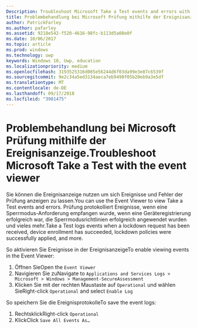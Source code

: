```yaml
---
Description: Troubleshoot Microsoft Take a Test events and errors with the event viewer.
title: Problembehandlung bei Microsoft Prüfung mithilfe der Ereignisanzeige.
author: PatrickFarley
ms.author: pafarley
ms.assetid: 9218e542-f520-4616-98fc-b113d5a08e0f
ms.date: 10/06/2017
ms.topic: article
ms.prod: windows
ms.technology: uwp
keywords: Windows 10, Uwp, education
ms.localizationpriority: medium
ms.openlocfilehash: 3193525316d085e56244d6f03da99e3e07c6539f
ms.sourcegitcommit: 9e2c34a5ed3134aeca7eb9490f05b20eb9a3e5df
ms.translationtype: MT
ms.contentlocale: de-DE
ms.lasthandoff: 09/17/2018
ms.locfileid: "3981475"
---
```

# <a name="troubleshoot-microsoft-take-a-test-with-the-event-viewer"></a><span data-ttu-id="16b90-103">Problembehandlung bei Microsoft Prüfung mithilfe der Ereignisanzeige.</span><span class="sxs-lookup"><span data-stu-id="16b90-103">Troubleshoot Microsoft Take a Test with the event viewer</span></span>

<span data-ttu-id="16b90-104">Sie können die Ereignisanzeige nutzen um sich Ereignisse und Fehler der Prüfung anzeigen zu lassen.</span><span class="sxs-lookup"><span data-stu-id="16b90-104">You can use the Event Viewer to view Take a Test events and errors.</span></span> <span data-ttu-id="16b90-105">Prüfung protokolliert Ereignisse, wenn eine Sperrmodus-Anforderung empfangen wurde, wenn eine Geräteregistrierung erfolgreich war, die Sperrmodusrichtlinien erfolgreich angewendet wurden und vieles mehr.</span><span class="sxs-lookup"><span data-stu-id="16b90-105">Take a Test logs events when a lockdown request has been received, device enrollment has succeeded, lockdown policies were successfully applied, and more.</span></span>

<span data-ttu-id="16b90-106">So aktivieren Sie Ereignisse in der Ereignisanzeige</span><span class="sxs-lookup"><span data-stu-id="16b90-106">To enable viewing events in the Event Viewer:</span></span>
1. <span data-ttu-id="16b90-107">Öffnen Sie</span><span class="sxs-lookup"><span data-stu-id="16b90-107">Open the</span></span> `Event Viewer`
2. <span data-ttu-id="16b90-108">Navigieren Sie zu</span><span class="sxs-lookup"><span data-stu-id="16b90-108">Navigate to</span></span> `Applications and Services Logs > Microsoft > Windows > Management-SecureAssessment`
3. <span data-ttu-id="16b90-109">Klicken Sie mit der rechten Maustaste auf `Operational` und wählen Sie</span><span class="sxs-lookup"><span data-stu-id="16b90-109">Right-click `Operational` and select</span></span> `Enable Log`

<span data-ttu-id="16b90-110">So speichern Sie die Ereignisprotokolle</span><span class="sxs-lookup"><span data-stu-id="16b90-110">To save the event logs:</span></span>
1. <span data-ttu-id="16b90-111">Rechtsklick</span><span class="sxs-lookup"><span data-stu-id="16b90-111">Right-click</span></span> `Operational`
2. <span data-ttu-id="16b90-112">Klick</span><span class="sxs-lookup"><span data-stu-id="16b90-112">Click</span></span> `Save All Events As…`
